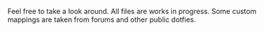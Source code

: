  Feel free to take a look around.
 All files are works in progress. 
 Some custom mappings are taken from forums and other public dotfies.
